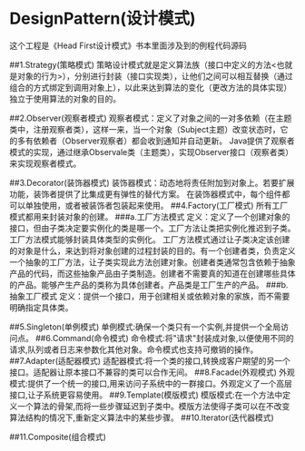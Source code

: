 # DesignPattern(设计模式)
这个工程是《Head First设计模式》书本里面涉及到的例程代码源码

##1.Strategy(策略模式)
策略设计模式就是定义算法族（接口中定义的方法<也就是对象的行为>），分别进行封装（接口实现类），让他们之间可以相互替换（通过组合的方式绑定到调用对象上），以此来达到算法的变化（更改方法的具体实现） 独立于使用算法的对象的目的。

##2.Observer(观察者模式)
观察者模式：定义了对象之间的一对多依赖（在主题类中，注册观察者类），这样一来，当一个对象（Subject主题）改变状态时，它的多有依赖者（Observer观察者）都会收到通知并自动更新。
Java提供了观察者模式的实现，通过继承Observale类（主题类），实现Observer接口（观察者类）来实现观察者模式。

##3.Decorator(装饰器模式)
装饰器模式：动态地将责任附加到对象上。若要扩展功能，装饰者提供了比集成更有弹性的替代方案。
在装饰器模式中，每个组件都可以单独使用，或者被装饰者包装起来使用。
##4.Factory(工厂模式)
所有工厂模式都用来封装对象的创建。
	###a.工厂方法模式
	定义：定义了一个创建对象的接口，但由子类决定要实例化的类是哪一个。工厂方法让类把实例化推迟到子类。工厂方法模式能够封装具体类型的实例化。
	工厂方法模式通过让子类决定该创建的对象是什么，来达到将对象创建的过程封装的目的。有一个创建者类，负责定义一个抽象的工厂方法，让子类实现此方法创建对象。创建者类通常包含依赖于抽象产品的代码，而这些抽象产品由子类制造。创建者不需要真的知道在创建哪些具体的产品。能够产生产品的类称为具体创建者。产品类是工厂生产的产品。
	###b.抽象工厂模式
	定义：提供一个接口，用于创建相关或依赖对象的家族，而不需要明确指定具体类。

##5.Singleton(单例模式)
单例模式:确保一个类只有一个实例,并提供一个全局访问点。
##6.Command(命令模式)
命令模式:将"请求"封装成对象,以便使用不同的请求,队列或者日志来参数化其他对象。命令模式也支持可撤销的操作。
##7.Adapter(适配器模式)
适配器模式:将一个类的接口,转换成客户期望的另一个接口。适配器让原本接口不兼容的类可以合作无间。
##8.Facade(外观模式)
外观模式:提供了一个统一的接口,用来访问子系统中的一群接口。外观定义了一个高层接口,让子系统更容易使用。
##9.Template(模版模式)
模版模式:在一个方法中定义一个算法的骨架,而将一些步骤延迟到子类中。模版方法使得子类可以在不改变算法结构的情况下,重新定义算法中的某些步骤。
##10.Iterator(迭代器模式)

##11.Composite(组合模式)